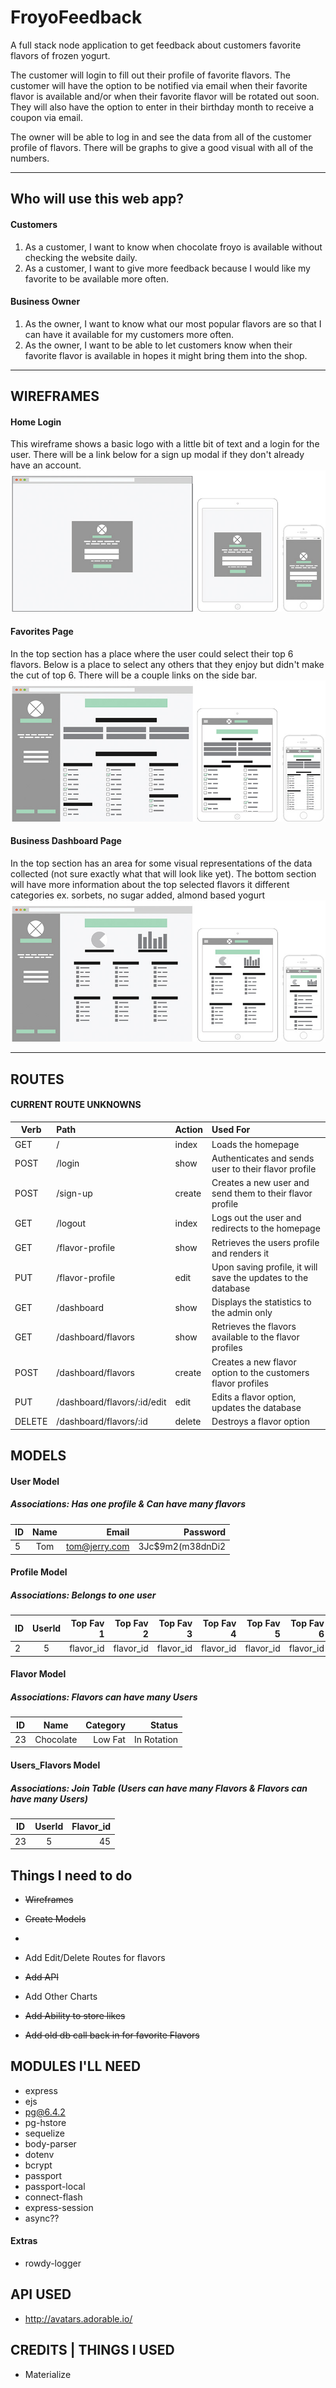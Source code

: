 # FroyoFeedback
A full stack node application to get feedback about customers favorite flavors of frozen yogurt.

The customer will login to fill out their profile of favorite flavors. The customer will have the option to be notified via email when their favorite flavor is available and/or when their favorite flavor will be rotated out soon. They will also have the option to enter in their birthday month to receive a coupon via email.

The owner will be able to log in and see the data from all of the customer profile of flavors. There will be graphs to give a good visual with all of the numbers.

***

## Who will use this web app?

#### Customers
1. As a customer, I want to know when chocolate froyo is available without checking the website daily.
2. As a customer, I want to give more feedback because I would like my favorite to be available more often.

#### Business Owner
1. As the owner, I want to know what our most popular flavors are so that I can have it available for my customers more often.
2. As the owner, I want to be able to let customers know when their favorite flavor is available in hopes it might bring them into the shop.

***

## WIREFRAMES
#### Home Login
This wireframe shows a basic logo with a little bit of text and a login for the user. There will be a link below for a sign up modal if they don't already have an account.
![alt text](/readme-images/wireframe-home-login.jpg "Home Login Wireframe")

#### Favorites Page
In the top section has a place where the user could select their top 6 flavors. Below is a place to select any others that they enjoy but didn't make the cut of top 6. There will be a couple links on the side bar.
![alt text](/readme-images/wireframe-favorites.jpg "Favorites Wireframe")

#### Business Dashboard Page
In the top section has an area for some visual representations of the data collected (not sure exactly what that will look like yet). The bottom section will have more information about the top selected flavors it different categories ex. sorbets, no sugar added, almond based yogurt
![alt text](/readme-images/wireframe-business.jpg "Business Dashboard Wireframe")

***

## ROUTES

#### CURRENT ROUTE UNKNOWNS


| Verb   | Path                        | Action | Used For |
| ------ |:--------------------------- | :----- | :------  |
| GET    | /                           | index  | Loads the homepage
| POST   | /login                      | show   | Authenticates and sends user to their flavor profile
| POST   | /sign-up                    | create | Creates a new user and send them to their flavor profile
| GET    | /logout                     | index  | Logs out the user and redirects to the homepage
| GET    | /flavor-profile             | show   | Retrieves the users profile and renders it
| PUT    | /flavor-profile             | edit   | Upon saving profile, it will save the updates to the database
| GET    | /dashboard                  | show   | Displays the statistics to the admin only
| GET    | /dashboard/flavors          | show   | Retrieves the flavors available to the flavor profiles
| POST   | /dashboard/flavors          | create | Creates a new flavor option to the customers flavor profiles
| PUT    | /dashboard/flavors/:id/edit | edit   | Edits a flavor option, updates the database
| DELETE | /dashboard/flavors/:id      | delete | Destroys a flavor option


## MODELS

#### **User Model**
##### Associations: Has one profile & Can have many flavors
| ID   | Name | Email          | Password         |
| ---- |:----:| --------------:| ---------------: |
| 5    | Tom  | tom@jerry.com  | 3Jc$9m2(m38dnDi2 |

#### **Profile Model**
##### Associations: Belongs to one user
| ID   | UserId | Top Fav 1 | Top Fav 2 | Top Fav 3 | Top Fav 4 | Top Fav 5 | Top Fav 6 | Birthday | Email Notifications |
| ---- |:------:| ---------:| ---------:| ---------:| ---------:| ---------:| ---------:| --------:| -------------------:|      
| 2    | 5      | flavor_id | flavor_id | flavor_id | flavor_id | flavor_id | flavor_id | M/Year   | True or False       |


#### **Flavor Model**
##### Associations: Flavors can have many Users
| ID   | Name       | Category    | Status      |
| ---- |:----------:| ----------: | ----------: |
| 23   | Chocolate  | Low Fat     | In Rotation |

#### **Users_Flavors Model**
##### Associations: Join Table (Users can have many Flavors & Flavors can have many Users)
| ID   | UserId | Flavor_id |
| ---- |:------:| --------: |
| 23   | 5      | 45        |

## Things I need to do
  - ~~Wireframes~~
  - ~~Create Models~~
  -

  - Add Edit/Delete Routes for flavors
  - ~~Add API~~
  - Add Other Charts
  - ~~Add Ability to store likes~~
  - ~~Add old db call back in for favorite Flavors~~


## MODULES I'LL NEED
- express
- ejs
- pg@6.4.2
- pg-hstore
- sequelize
- body-parser
- dotenv
- bcrypt
- passport
- passport-local
- connect-flash
- express-session
- async??

#### Extras
- rowdy-logger

## API USED
- http://avatars.adorable.io/

## CREDITS | THINGS I USED
- Materialize
